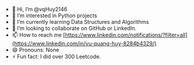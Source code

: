 - 👋 Hi, I’m @vqHuy2146
- 👀 I’m interested in Python projects
- 🌱 I’m currently learning Data Structures and Algorithms
- 💞️ I’m looking to collaborate on GitHub or LinkedIn.
- 📫 How to reach me [https://www.linkedin.com/notifications/?filter=all](https://www.linkedin.com/in/vu-quang-huy-8284b4329/)
- 😄 Pronouns: None
- ⚡ Fun fact: I did over 300 Leetcode.

<!---
vqHuy2146/vqHuy2146 is a ✨ special ✨ repository because its `README.md` (this file) appears on your GitHub profile.
You can click the Preview link to take a look at your changes.
--->
